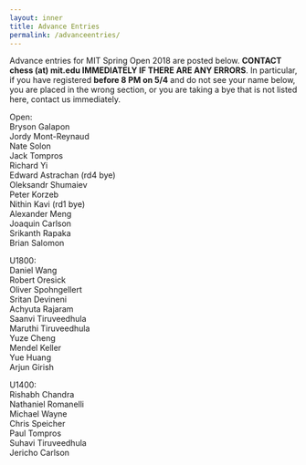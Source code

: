 ```yaml
---
layout: inner
title: Advance Entries
permalink: /advanceentries/
---
```


Advance entries for MIT Spring Open 2018 are posted below. **CONTACT chess (at) mit.edu IMMEDIATELY IF THERE ARE ANY ERRORS**. In particular, if you have registered **before 8 PM on 5/4** and do not see your name below, you are placed in the wrong section, or you are taking a bye that is not listed here, contact us immediately.

Open:    
Bryson Galapon    
Jordy Mont-Reynaud    
Nate Solon    
Jack Tompros    
Richard Yi     
Edward Astrachan (rd4 bye)      
Oleksandr Shumaiev    
Peter Korzeb    
Nithin Kavi (rd1 bye)    
Alexander Meng    
Joaquin Carlson    
Srikanth Rapaka    
Brian Salomon    

U1800:    
Daniel Wang    
Robert Oresick    
Oliver Spohngellert    
Sritan Devineni     
Achyuta Rajaram     
Saanvi Tiruveedhula    
Maruthi Tiruveedhula    
Yuze Cheng    
Mendel Keller   
Yue Huang    
Arjun Girish    

U1400:    
Rishabh Chandra    
Nathaniel Romanelli    
Michael Wayne    
Chris Speicher    
Paul Tompros    
Suhavi Tiruveedhula    
Jericho Carlson    
